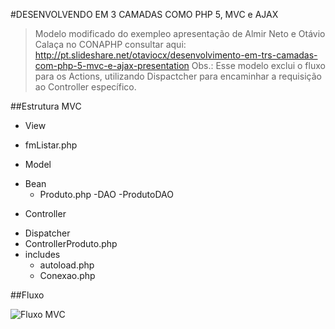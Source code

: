 #DESENVOLVENDO EM 3 CAMADAS COMO PHP 5, MVC e AJAX

> Modelo modificado do exempleo apresentação de Almir Neto e Otávio Calaça no CONAPHP
consultar aqui: http://pt.slideshare.net/otaviocx/desenvolvimento-em-trs-camadas-com-php-5-mvc-e-ajax-presentation
Obs.: Esse modelo exclui o fluxo para os Actions, utilizando Dispactcher para encaminhar a requisição ao Controller
específico.


##Estrutura MVC

* View
 - fmListar.php

* Model
 - Bean
	 - Produto.php
 -DAO
   -ProdutoDAO

* Controller
 - Dispatcher
 - ControllerProduto.php
 - includes
	 - autoload.php
	 - Conexao.php


##Fluxo

![Fluxo MVC](https://github.com/LuisAraujo/PHP_OOP-MVC-AJAX/blob/master/fluxo2.png)
